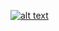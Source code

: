 [![alt text](https://travis-ci.org/eleme/gunicorn_thrift.svg)](https://travis-ci.org/xinming90/python-misc)
